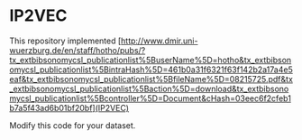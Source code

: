 # IP2VEC
This repository implemented [http://www.dmir.uni-wuerzburg.de/en/staff/hotho/pubs/?tx_extbibsonomycsl_publicationlist%5BuserName%5D=hotho&tx_extbibsonomycsl_publicationlist%5BintraHash%5D=461b0a31f6321f63f142b2a17a4e5eaf&tx_extbibsonomycsl_publicationlist%5BfileName%5D=08215725.pdf&tx_extbibsonomycsl_publicationlist%5Baction%5D=download&tx_extbibsonomycsl_publicationlist%5Bcontroller%5D=Document&cHash=03eec6f2cfeb1b7a5f43ad6b01bf20bf](IP2VEC)

Modify this code for your dataset.

